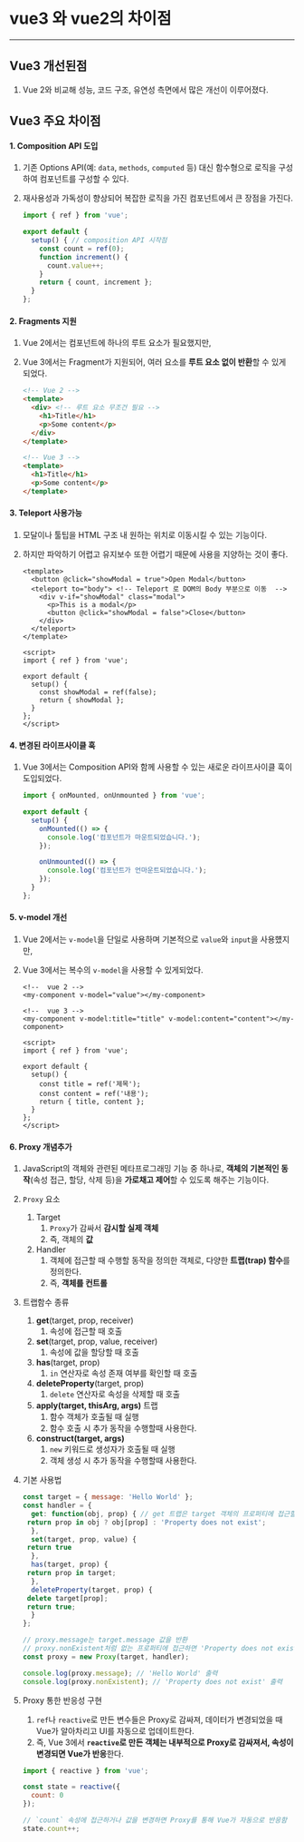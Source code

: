 # vue3 와 vue2의 차이점

---

>

## Vue3 개선된점

1. Vue 2와 비교해 성능, 코드 구조, 유연성 측면에서 많은 개선이 이루어졌다. 

## Vue3 주요 차이점 

#### 1. Composition API 도입

1. 기존 Options API(예: `data`, `methods`, `computed` 등) 대신 함수형으로 로직을 구성하여 컴포넌트를 구성할 수 있다.

2. 재사용성과 가독성이 향상되어 복잡한 로직을 가진 컴포넌트에서 큰 장점을 가진다. 

   ```javascript
   import { ref } from 'vue';
   
   export default {
     setup() { // composition API 시작점
       const count = ref(0);
       function increment() {
         count.value++;
       }
       return { count, increment };
     }
   };
   ```

#### 2. Fragments 지원

1. Vue 2에서는 컴포넌트에 하나의 루트 요소가 필요했지만, 

2. Vue 3에서는 Fragment가 지원되어, 여러 요소를 **루트 요소 없이 반환**할 수 있게 되었다. 

   ```html
   <!-- Vue 2 -->
   <template>
     <div> <!-- 루트 요소 무조건 필요 -->
       <h1>Title</h1>
       <p>Some content</p>
     </div>
   </template>
   
   <!-- Vue 3 -->
   <template>
     <h1>Title</h1>
     <p>Some content</p>
   </template>
   ```

#### 3. Teleport 사용가능

1. 모달이나 툴팁을 HTML 구조 내 원하는 위치로 이동시킬 수 있는 기능이다. 

2. 하지만 파악하기 어렵고 유지보수 또한 어렵기 때문에 사용을 지양하는 것이 좋다. 

   ```vue
   <template>
     <button @click="showModal = true">Open Modal</button>
     <teleport to="body"> <!-- Teleport 로 DOM의 Body 부분으로 이동  -->
       <div v-if="showModal" class="modal">
         <p>This is a modal</p>
         <button @click="showModal = false">Close</button>
       </div>
     </teleport>
   </template>
   
   <script>
   import { ref } from 'vue';
   
   export default {
     setup() {
       const showModal = ref(false);
       return { showModal };
     }
   };
   </script>
   ```

#### 4. 변경된 라이프사이클 훅

1. Vue 3에서는 Composition API와 함께 사용할 수 있는 새로운 라이프사이클 훅이 도입되었다. 

   ```javascript
   import { onMounted, onUnmounted } from 'vue';
   
   export default {
     setup() {
       onMounted(() => {
         console.log('컴포넌트가 마운트되었습니다.');
       });
   
       onUnmounted(() => {
         console.log('컴포넌트가 언마운트되었습니다.');
       });
     }
   };
   ```

#### 5. v-model 개선

1. Vue 2에서는 `v-model`을 단일로 사용하며 기본적으로 `value`와 `input`을 사용헀지만,

2. Vue 3에서는 복수의 `v-model`을 사용할 수 있게되었다. 

   ```vue
   <!--  vue 2 -->
   <my-component v-model="value"></my-component>
   
   <!--  vue 3 -->
   <my-component v-model:title="title" v-model:content="content"></my-component>
   
   <script>
   import { ref } from 'vue';
   
   export default {
     setup() {
       const title = ref('제목');
       const content = ref('내용');
       return { title, content };
     }
   };
   </script>
   ```

#### 6. Proxy 개념추가

1.  JavaScript의 객체와 관련된 메타프로그래밍 기능 중 하나로, **객체의 기본적인 동작**(속성 접근, 할당, 삭제 등)을 **가로채고 제어**할 수 있도록 해주는 기능이다. 

2. `Proxy` 요소

   1. Target
      1. `Proxy`가 감싸서 **감시할 실제 객체**
      2. 즉, 객체의 **값**
   2. Handler
      1. 객체에 접근할 때 수행할 동작을 정의한 객체로, 다양한 **트랩(trap) 함수**를 정의한다. 
      2. 즉, **객체를 컨트롤**

3. 트랩함수 종류

   1. **get**(target, prop, receiver)
      1. 속성에 접근할 때 호출
   2. **set**(target, prop, value, receiver)
      1. 속성에 값을 할당할 때 호출
   3. **has**(target, prop)
      1. `in` 연산자로 속성 존재 여부를 확인할 때 호출
   4. **deleteProperty**(target, prop)
      1. `delete` 연산자로 속성을 삭제할 때 호출
   5. **apply(target, thisArg, args)** 트랩
      1. 함수 객체가 호출될 때 실행 
      2. 함수 호출 시 추가 동작을 수행할때 사용한다. 
   6. **construct(target, args)** 
      1. `new` 키워드로 생성자가 호출될 때 실행
      2. 객체 생성 시 추가 동작을 수행할때 사용한다. 

4. 기본 사용법

   ```js
   const target = { message: 'Hello World' };
   const handler = {
     get: function(obj, prop) { // get 트랩은 target 객체의 프로퍼티에 접근할 때마다 실행
   	return prop in obj ? obj[prop] : 'Property does not exist'; 
     }, 
     set(target, prop, value) {
   	return true
     },
     has(target, prop) {
   	return prop in target;
     },
     deleteProperty(target, prop) {
   	delete target[prop];
   	return true;
     }
   };
   
   // proxy.message는 target.message 값을 반환
   // proxy.nonExistent처럼 없는 프로퍼티에 접근하면 'Property does not exist'를 반환
   const proxy = new Proxy(target, handler);
   
   console.log(proxy.message); // 'Hello World' 출력
   console.log(proxy.nonExistent); // 'Property does not exist' 출력
   ```

5. Proxy 통한 반응성 구현

   1. `ref`나 `reactive`로 만든 변수들은 Proxy로 감싸져, 데이터가 변경되었을 때 Vue가 알아차리고 UI를 자동으로 업데이트한다. 
   2. 즉, Vue 3에서 **`reactive`로 만든 객체는 내부적으로 Proxy로 감싸져서, 속성이 변경되면 Vue가 반응**한다. 

   ```js
   import { reactive } from 'vue';
   
   const state = reactive({
     count: 0
   });
   
   // `count` 속성에 접근하거나 값을 변경하면 Proxy를 통해 Vue가 자동으로 반응함
   state.count++;
   ```

   